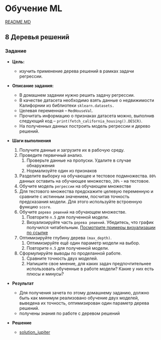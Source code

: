 # Обучение ML

[README.MD](/README.MD)

## **8 Деревья решений**

### Задание

* **Цель:**
  * изучить применение дерева решений в рамках задачи регрессии.
* **Описание задания:**
  * В домашнем задании нужно решить задачу регрессии.
  * В качестве датасета необходимо взять данные о недвижимости Калифорнии из библиотеки `sklearn.datasets.`
  * Целевая переменная – `MedHouseVal`.
  * Прочитать информацию о признаках датасета можно, выполнив следующий код – `print(fetch_california_housing().DESCR)`.
  * На полученных данных построить модель регрессии и дерево решений.

* **Шаги выполнения**
  1. Получите данные и загрузите их в рабочую среду.
  2. Проведите первичный анализ.
     1. Проверьте данные на пропуски. Удалите в случае обнаружения
     2. Нормализуйте один из признаков
  3. Разделите выборку на обучающее и тестовое подмножества. `80%` данных оставить на обучающее множество, `20%` - на тестовое.
  4. Обучите модель `регрессии` на обучающем множестве
  5. Для тестового множества предскажите целевую переменную и сравните с истинным значением, посчитав точность предсказания модели. Для этого используйте встроенную функцию `score`.
  6. Обучите `дерево решений` на обучающем множестве.
     1. Повторите `п.5` для полученной модели.
     2. Визуализируйте часть `дерева решений`. Убедитесь, что график получился читабельным. [Посмотрите примеры визуализации по ссылке](https://mljar.com/blog/visualize-decision-tree/)
  7. Оптимизируйте глубину дерева `(max_depth)`.
     1. Оптимизируйте ещё один параметр модели на выбор.
     2. Повторите `п.5` для полученной модели.
  8. Сформулируйте выводы по проделанной работе.
     1. Сравните точность двух моделей.
     2. Напишите свое мнение, для каких задач предпочтительнее использовать обученные в работе модели? Какие у них есть плюсы и минусы?

* **Результат**
  
  * Для получения зачета по этому домашнему заданию, должно быть как минимум реализовано обучение двух моделей, выведена их точность, оптимизирован один параметр дерева решений.
  * получены знания по работе с деревом решений

* **Решение**
  * [solution_jupiter](/task/8%20decision_trees/8%20decision_trees.ipynb)

